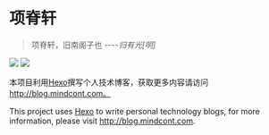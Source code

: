 # 项脊轩

> 项脊轩，旧南阁子也 ----*归有光[明]*

![](https://img.shields.io/badge/MindCont%20Inc-%E7%89%88%E6%9D%83%E6%89%80%E6%9C%89-blue.svg) ![](https://img.shields.io/badge/Build%20With-Love-red.svg)

本项目利用[Hexo](https://hexo.io/zh-cn/)撰写个人技术博客，获取更多内容请访问 http://blog.mindcont.com。

This project uses [Hexo](https://hexo.io/zh-cn/) to write personal technology blogs, for more information, please visit http://blog.mindcont.com.
